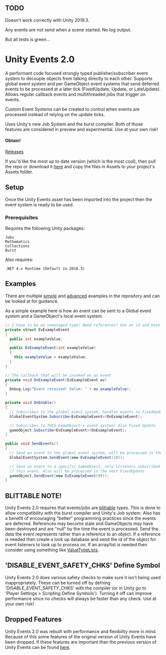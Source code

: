 ## TODO
Doesn't work correctly with Unity 2019.3.

Any events are not send when a scene started. No log output.

But all tests is green...


# Unity Events 2.0 #
A performant code focused strongly typed publisher/subscriber event system to decouple objects from talking directly to each other. Supports global event system and per GameObject event systems that send deferred events to be processed at a later tick (FixedUpdate, Update, or LateUpdate). Allows regular callback events and multithreaded jobs that trigger on events.

Custom Event Systems can be created to control when events are processed instead of relying on the update ticks.

Uses Unity's new Job System and the burst compiler. Both of those features are considered in preview and experimental. Use at your own risk!

#### Obtain! ####
[Releases](https://github.com/GalvanicGames/unity-events/releases)

If you'd like the most up to date version (which is the most cool), then pull the repo or download it [here](https://github.com/GalvanicGames/unity-events/archive/master.zip) and copy the files in Assets to your project's Assets folder.

## Setup
Once the Unity Events asset has been imported into the project then the event system is ready to be used.

### Prerequisites ###
Requires the following Unity packages:
```
Jobs
Mathematics
Collections
Burst
```

Also requires:
```
.NET 4.x Runtime (Default in 2018.3)
```

## Examples
There are multiple [simple](Assets/UnityEvents/Examples/Simple) and [advanced](Assets/UnityEvents/Examples/Advance) examples in the repository and can be looked at for guidance.

As a simple example here is how an event can be sent to a Global event system and a GameObject's local event system.
```csharp
// I have to be an unmanaged type! Need references? Use an id and have a lookup database system.
private struct EvExampleEvent
{
  public int exampleValue;

  public EvExampleEvent(int exampleValue)
  {
    this.exampleValue = exampleValue;
  }
}

// The callback that will be invoked on an event
private void OnExampleEvent(EvExampleEvent ev)
{
  Debug.Log("Event received! Value: " + ev.exampleValue);
}

private void OnEnable()
{
  // Subscribes to the global event system, handles events in FixedUpdate
  GlobalEventSystem.Subscribe<EvExampleEvent>(OnExampleEvent);

  // Subscribes to THIS GameObject's event system! Also Fixed Update
  gameObject.Subscribe<EvExampleEvent>(OnExampleEvent);
}

public void SendEvents()
{
  // Send an event to the global event system, will be processed in the next FixedUpdate
  GlobalEventSystem.SendEvent(new EvExampleEvent(10));

  // Send an event to a specific GameObject, only listeners subscribed to that gameobject will get
  // this event. Also will be processed in the next FixedUpdate
  gameObject.SendEvent(new EvExampleEvent(99));
}

```

## BLITTABLE NOTE!
Unity Events 2.0 requires that events/jobs are [blittable](https://docs.microsoft.com/en-us/dotnet/framework/interop/blittable-and-non-blittable-types) types. This is done to allow compatibility with the burst compiler and Unity's Job system. Also has a benefit of encouraging "better" programming practices since the events are deferred. References may become stale and GameObjects may have been destroyed and are "null" by the time the event is processed. Send the data the event represents rather than a reference to an object. If a reference is needed then create a look up database and send the id of the object for event listeners to look up to process on. If an array/list is needed then consider using something like [ValueTypeLists](https://gist.github.com/cjddmut/cb43af3ee191af78363f41a3188c0f7b).

## 'DISABLE_EVENT_SAFETY_CHKS' Define Symbol
Unity Events 2.0 does various safety checks to make sure it isn't being used inappropriately. These can be turned off by defning 'DISABLE_EVENT_SAFETY_CHKS' with the compiler (or in Unity go to 'Player Settings > Scripting Define Symbols'). Turning it off can improve performance since no checks will always be faster than any check. Use at your own risk!

## Dropped Features
Unity Events 2.0 was rebuilt with performance and flexibility more in mind. Because of this some features of the original version of Unity Events have been dropped. If these features are important than the previous version of Unity Events can be found [here](https://github.com/GalvanicGames/unity-events/releases/tag/1.0).
